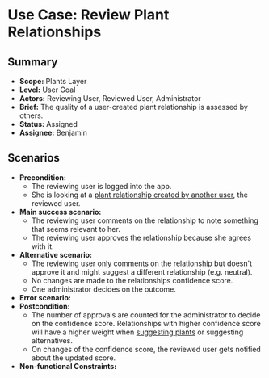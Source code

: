 # Use Case: Review Plant Relationships

## Summary

- **Scope:** Plants Layer
- **Level:** User Goal
- **Actors:** Reviewing User, Reviewed User, Administrator
- **Brief:** The quality of a user-created plant relationship is assessed by others.
- **Status:** Assigned
- **Assignee:** Benjamin

## Scenarios

- **Precondition:**
  - The reviewing user is logged into the app.
  - She is looking at a [plant relationship created by another user](add_plant_relationships.md), the reviewed user.
- **Main success scenario:**
  - The reviewing user comments on the relationship to note something that seems relevant to her.
  - The reviewing user approves the relationship because she agrees with it.
- **Alternative scenario:**
  - The reviewing user only comments on the relationship but doesn't approve it and might suggest a different relationship (e.g. neutral).
  - No changes are made to the relationships confidence score.
  - One administrator decides on the outcome.
- **Error scenario:**
- **Postcondition:**
  - The number of approvals are counted for the administrator to decide on the confidence score.
    Relationships with higher confidence score will have a higher weight when [suggesting plants](../assigned/suggest_plants.md) or suggesting alternatives.
  - On changes of the confidence score, the reviewed user gets notified about the updated score.
- **Non-functional Constraints:**
